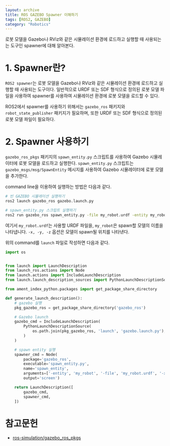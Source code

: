 ```yaml
---
layout: archive
title: ROS GAZEBO Spawner 이해하기
tags: [ROS2, GAZEBO]
category: "Robotics"
---
```


로봇 모델을 Gazebo나 RViz와 같은 시뮬레이션 환경에 로드하고 실행할 때 사용되는는 도구인 spawner에 대해 알아본다.

# 1. Spawner란?

`ROS2 spawner`는 로봇 모델을 Gazebo나 RViz와 같은 시뮬레이션 환경에 로드하고 실행할 때 사용되는 도구이다. 일반적으로 URDF 또는 SDF 형식으로 정의된 로봇 모델 파일을 사용하여 spawner를 사용하여 시뮬레이션 환경에 로봇 모델을 로드할 수 있다.

ROS2에서 spawner를 사용하기 위해서는 `gazebo_ros` 패키지와 `robot_state_publisher` 패키지가 필요하며, 또한 URDF 또는 SDF 형식으로 정의된 로봇 모델 파일이 필요하다.

# 2. Spawner 사용하기

`gazebo_ros_pkgs` 패키지의 `spawn_entity.py` 스크립트를 사용하여 Gazebo 시뮬레이터에 로봇 모델을 로드하고 실행한다. `spawn_entity.py` 스크립트는 `gazebo_msgs/msg/SpawnEntity` 메시지를 사용하여 Gazebo 시뮬레이터에 로봇 모델을 추가한다.

command line을 이용하여 실행하는 방법은 다음과 같다.

```bash
# 빈 GAZEBO 시뮬레이션 실행하기
ros2 launch gazebo_ros gazebo.launch.py

# spawn_entity.py 스크립트 실행하기
ros2 run gazebo_ros spawn_entity.py -file my_robot.urdf -entity my_robot -x 0 -y 0 -z 1
```

여기서 `my_robot.urdf`는 사용할 URDF 파일을, `my_robot`은 spawn할 모델의 이름을 나타냅니다. `-x, -y, -z` 옵션은 모델이 spawn될 위치를 나타낸다.

위의 command를 `launch` 파일로 작성하면 다음과 같다.

```python
import os


from launch import LaunchDescription
from launch_ros.actions import Node
from launch.actions import IncludeLaunchDescription
from launch.launch_description_sources import PythonLaunchDescriptionSource

from ament_index_python.packages import get_package_share_directory

def generate_launch_description():
    # gazebo 실행
    pkg_gazebo_ros = get_package_share_directory('gazebo_ros')

    # Gazebo launch
    gazebo_cmd = IncludeLaunchDescription(
        PythonLaunchDescriptionSource(
            os.path.join(pkg_gazebo_ros, 'launch', 'gazebo.launch.py'),
        )
    )   

    # spawn entity 실행
    spawner_cmd = Node(
        package='gazebo_ros',
        executable='spawn_entity.py',
        name='spawn_entity',
        arguments=['-entity', 'my_robot', '-file', 'my_robot.urdf', '-x', '0', '-y', '0', '-z', '1'],
        output='screen')

    return LaunchDescription([
        gazebo_cmd,
        spawner_cmd,
    ])
```

# 참고문헌
* [ros-simulation/gazebo_ros_pkgs](https://github.com/ros-simulation/gazebo_ros_pkgs)